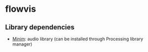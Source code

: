 # flowvis

## Library dependencies

* [Minim](https://github.com/ddf/Minim): audio library (can be installed through Processing library manager)
